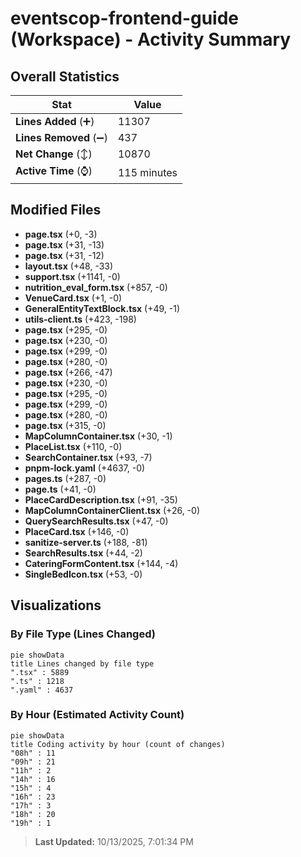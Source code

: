 # eventscop-frontend-guide (Workspace) - Activity Summary 

## Overall Statistics

| Stat                   | Value                                                             |
| ---------------------- | ----------------------------------------------------------------- |
| **Lines Added** (➕)   | 11307                                          |
| **Lines Removed** (➖) | 437                                        |
| **Net Change** (↕)    | 10870                |
| **Active Time** (⌚)   | 115 minutes |


## Modified Files
- **page.tsx** (+0, -3)
- **page.tsx** (+31, -13)
- **page.tsx** (+31, -12)
- **layout.tsx** (+48, -33)
- **support.tsx** (+1141, -0)
- **nutrition_eval_form.tsx** (+857, -0)
- **VenueCard.tsx** (+1, -0)
- **GeneralEntityTextBlock.tsx** (+49, -1)
- **utils-client.ts** (+423, -198)
- **page.tsx** (+295, -0)
- **page.tsx** (+230, -0)
- **page.tsx** (+299, -0)
- **page.tsx** (+280, -0)
- **page.tsx** (+266, -47)
- **page.tsx** (+230, -0)
- **page.tsx** (+295, -0)
- **page.tsx** (+299, -0)
- **page.tsx** (+280, -0)
- **page.tsx** (+315, -0)
- **MapColumnContainer.tsx** (+30, -1)
- **PlaceList.tsx** (+110, -0)
- **SearchContainer.tsx** (+93, -7)
- **pnpm-lock.yaml** (+4637, -0)
- **pages.ts** (+287, -0)
- **page.ts** (+41, -0)
- **PlaceCardDescription.tsx** (+91, -35)
- **MapColumnContainerClient.tsx** (+26, -0)
- **QuerySearchResults.tsx** (+47, -0)
- **PlaceCard.tsx** (+146, -0)
- **sanitize-server.ts** (+188, -81)
- **SearchResults.tsx** (+44, -2)
- **CateringFormContent.tsx** (+144, -4)
- **SingleBedIcon.tsx** (+53, -0)

## Visualizations

### By File Type (Lines Changed)

```mermaid
pie showData
title Lines changed by file type
".tsx" : 5889
".ts" : 1218
".yaml" : 4637
```

### By Hour (Estimated Activity Count)

```mermaid
pie showData
title Coding activity by hour (count of changes)
"08h" : 11
"09h" : 21
"11h" : 2
"14h" : 16
"15h" : 4
"16h" : 23
"17h" : 3
"18h" : 20
"19h" : 1
```


> **Last Updated:** 10/13/2025, 7:01:34 PM